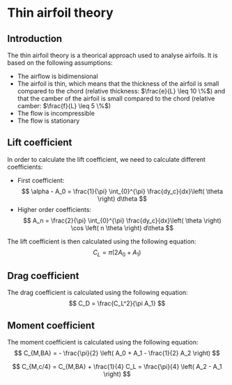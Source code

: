 # Thin airfoil theory

## Introduction

The thin airfoil theory is a theorical approach used to analyse airfoils. It is based on the following assumptions:

- The airflow is bidimensional
- The airfoil is thin, which means that the thickness of the airfoil is small compared to the chord (relative thickness: $\frac{e}{L} \leq 10 \%$) and that the camber of the airfoil is small compared to the chord (relative camber: $\frac{f}{L} \leq 5 \%$)
- The flow is incompressible
- The flow is stationary

## Lift coefficient

In order to calculate the lift coefficient, we need to calculate different coefficients:

- First coefficient:
$$
\alpha - A_0 = \frac{1}{\pi} \int_{0}^{\pi} \frac{dy_c}{dx}\left( \theta \right) d\theta
$$
- Higher order coefficients:
$$
A_n = \frac{2}{\pi} \int_{0}^{\pi} \frac{dy_c}{dx}\left( \theta \right) \cos \left( n \theta \right) d\theta 
$$

The lift coefficient is then calculated using the following equation:
$$
C_L = \pi \left( 2 A_0 + A_1 \right)
$$

## Drag coefficient

The drag coefficient is calculated using the following equation:
$$
C_D = \frac{C_L^2}{\pi A_1}
$$

## Moment coefficient

The moment coefficient is calculated using the following equation:
$$
C_{M,BA} = - \frac{\pi}{2} \left( A_0 + A_1 - \frac{1}{2} A_2 \right)
$$

$$
C_{M,c/4} = C_{M,BA} + \frac{1}{4} C_L =  \frac{\pi}{4} \left( A_2 - A_1 \right)
$$